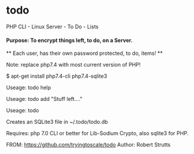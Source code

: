 # todo
PHP CLI - Linux Server - To Do - Lists

#### Purpose: To encrypt things left, to do, on a Server.

** Each user, has their own password protected, to do, items! **

Note: replace php7.4 with most current version of PHP!

$ apt-get install php7.4-cli php7.4-sqlite3

Useage: todo help

Useage: todo add "Stuff left...."

Useage: todo

Creates an SQLite3 file in ~/.todo/todo.db

Requires: php 7.0 CLI or better for Lib-Sodium Crypto, also sqlite3 for PHP.

FROM: https://github.com/tryingtoscale/todo
Author: Robert Strutts
